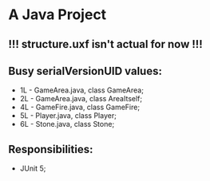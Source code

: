 # A Java Project

## !!! structure.uxf isn't actual for now !!!

## Busy serialVersionUID values:
* 1L - GameArea.java, class GameArea;
* 2L - GameArea.java, class AreaItself;
* 4L - GameFire.java, class GameFire;
* 5L - Player.java, class Player;
* 6L - Stone.java, class Stone;

## Responsibilities:
* JUnit 5;